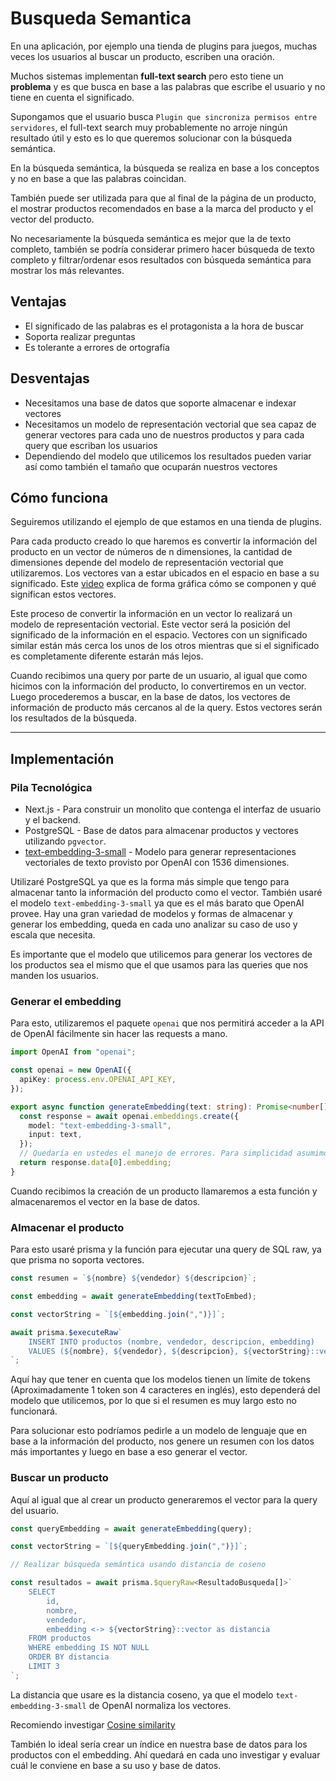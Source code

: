 # Busqueda Semantica

En una aplicación, por ejemplo una tienda de plugins para juegos, muchas veces los usuarios al buscar un producto, escriben una oración.

Muchos sistemas implementan **full-text search** pero esto tiene un **problema** y es que busca en base a las palabras que escribe el usuario y no tiene en cuenta el significado.

Supongamos que el usuario busca `Plugin que sincroniza permisos entre servidores`, el full-text search muy probablemente no arroje ningún resultado útil y esto es lo que queremos solucionar con la búsqueda semántica.

En la búsqueda semántica, la búsqueda se realiza en base a los conceptos y no en base a que las palabras coincidan.

También puede ser utilizada para que al final de la página de un producto, el mostrar productos recomendados en base a la marca del producto y el vector del producto.

No necesariamente la búsqueda semántica es mejor que la de texto completo, también se podría considerar primero hacer búsqueda de texto completo y filtrar/ordenar esos resultados con búsqueda semántica para mostrar los más relevantes.

## Ventajas

- El significado de las palabras es el protagonista a la hora de buscar
- Soporta realizar preguntas
- Es tolerante a errores de ortografía

## Desventajas

- Necesitamos una base de datos que soporte almacenar e indexar vectores
- Necesitamos un modelo de representación vectorial que sea capaz de generar vectores para cada uno de nuestros productos y para cada query que escriban los usuarios
- Dependiendo del modelo que utilicemos los resultados pueden variar así como también el tamaño que ocuparán nuestros vectores

## Cómo funciona

Seguiremos utilizando el ejemplo de que estamos en una tienda de plugins.

Para cada producto creado lo que haremos es convertir la información del producto en un vector de números de n dimensiones, la cantidad de dimensiones depende del modelo de representación vectorial que utilizaremos. Los vectores van a estar ubicados en el espacio en base a su significado. Este [video](https://www.youtube.com/watch?v=5rvUTeb0be4) explica de forma gráfica cómo se componen y qué significan estos vectores.

Este proceso de convertir la información en un vector lo realizará un modelo de representación vectorial. Este vector será la posición del significado de la información en el espacio. Vectores con un significado similar están más cerca los unos de los otros mientras que si el significado es completamente diferente estarán más lejos.

Cuando recibimos una query por parte de un usuario, al igual que como hicimos con la información del producto, lo convertiremos en un vector. Luego procederemos a buscar, en la base de datos, los vectores de información de producto más cercanos al de la query. Estos vectores serán los resultados de la búsqueda.

---

## Implementación

### Pila Tecnológica

- Next.js - Para construir un monolito que contenga el interfaz de usuario y el backend.
- PostgreSQL - Base de datos para almacenar productos y vectores utilizando `pgvector`.
- [text-embedding-3-small](https://openai.com/index/new-embedding-models-and-api-updates/) - Modelo para generar representaciones vectoriales de texto provisto por OpenAI con 1536 dimensiones.

Utilizaré PostgreSQL ya que es la forma más simple que tengo para almacenar tanto la información del producto como el vector. También usaré el modelo `text-embedding-3-small` ya que es el más barato que OpenAI provee. Hay una gran variedad de modelos y formas de almacenar y generar los embedding, queda en cada uno analizar su caso de uso y escala que necesita.

Es importante que el modelo que utilicemos para generar los vectores de los productos sea el mismo que el que usamos para las queries que nos manden los usuarios.

### Generar el embedding

Para esto, utilizaremos el paquete `openai` que nos permitirá acceder a la API de OpenAI fácilmente sin hacer las requests a mano.

```ts
import OpenAI from "openai";

const openai = new OpenAI({
  apiKey: process.env.OPENAI_API_KEY,
});

export async function generateEmbedding(text: string): Promise<number[]> {
  const response = await openai.embeddings.create({
    model: "text-embedding-3-small",
    input: text,
  });
  // Quedaría en ustedes el manejo de errores. Para simplicidad asumimos que la respuesta es success
  return response.data[0].embedding;
}
```

Cuando recibimos la creación de un producto llamaremos a esta función y almacenaremos el vector en la base de datos.

### Almacenar el producto

Para esto usaré prisma y la función para ejecutar una query de SQL raw, ya que prisma no soporta vectores.

```ts
const resumen = `${nombre} ${vendedor} ${descripcion}`;

const embedding = await generateEmbedding(textToEmbed);

const vectorString = `[${embedding.join(",")}]`;

await prisma.$executeRaw`
	INSERT INTO productos (nombre, vendedor, descripcion, embedding)
	VALUES (${nombre}, ${vendedor}, ${descripcion}, ${vectorString}::vector)
`;
```

Aquí hay que tener en cuenta que los modelos tienen un límite de tokens (Aproximadamente 1 token son 4 caracteres en inglés), esto dependerá del modelo que utilicemos, por lo que si el resumen es muy largo esto no funcionará.

Para solucionar esto podríamos pedirle a un modelo de lenguaje que en base a la información del producto, nos genere un resumen con los datos más importantes y luego en base a eso generar el vector.

### Buscar un producto

Aquí al igual que al crear un producto generaremos el vector para la query del usuario.

```ts
const queryEmbedding = await generateEmbedding(query);

const vectorString = `[${queryEmbedding.join(",")}]`;

// Realizar búsqueda semántica usando distancia de coseno

const resultados = await prisma.$queryRaw<ResultadoBusqueda[]>`
	SELECT
		id,
		nombre,
		vendedor,
		embedding <-> ${vectorString}::vector as distancia
	FROM productos
	WHERE embedding IS NOT NULL
	ORDER BY distancia
	LIMIT 3
`;
```

La distancia que usare es la distancia coseno, ya que el modelo `text-embedding-3-small` de OpenAI normaliza los vectores.

Recomiendo investigar [Cosine similarity](https://en.wikipedia.org/wiki/Cosine_similarity)

También lo ideal sería crear un índice en nuestra base de datos para los productos con el embedding. Ahí quedará en cada uno investigar y evaluar cuál le conviene en base a su uso y base de datos.
